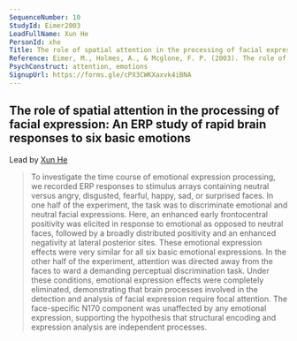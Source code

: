 ```yaml
---
SequenceNumber: 10
StudyId: Eimer2003
LeadFullName: Xun He
PersonId: xhe
Title: The role of spatial attention in the processing of facial expression: An ERP study of rapid brain responses to six basic emotions
Reference: Eimer, M., Holmes, A., & Mcglone, F. P. (2003). The role of spatial attention in the processing of facial expression: An ERP study of rapid brain responses to six basic emotions. Cognitive, Affective, & Behavioral Neuroscience, 3(2), 97–110. https://doi.org/10.3758/CABN.3.2.97
PsychConstruct: attention, emotions
SignupUrl: https://forms.gle/cPX3CWKXaxvk4iBNA
---
```



## <a name="Eimer2003"> The role of spatial attention in the processing of facial expression: An ERP study of rapid brain responses to six basic emotions


Lead by [Xun He](/people/#xhe)


> To investigate the time course of emotional expression processing, we recorded ERP responses to stimulus arrays containing neutral versus angry, disgusted, fearful, happy, sad, or surprised faces. In one half of the experiment, the task was to discriminate emotional and neutral facial expressions. Here, an enhanced early frontocentral positivity was elicited in response to emotional as opposed to neutral faces, followed by a broadly distributed positivity and an enhanced negativity at lateral posterior sites. These emotional expression effects were very similar for all six basic emotional expressions. In the other half of the experiment, attention was directed away from the faces to ward a demanding perceptual discrimination task. Under these conditions, emotional expression effects were completely eliminated, demonstrating that brain processes involved in the detection and analysis of facial expression require focal attention. The face-specific N170 component was unaffected by any emotional expression, supporting the hypothesis that structural encoding and expression analysis are independent processes.